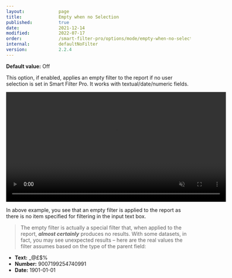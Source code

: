 ```yaml
---
layout:             page
title:              Empty when no Selection
published:          true
date:               2021-12-14
modified:           2022-07-17
order:              /smart-filter-pro/options/mode/empty-when-no-selection
internal:           defaultNoFilter
version:            2.2.4
---
```

**Default value:** Off

This option, if enabled, applies an empty filter to the report if no user selection is set in Smart Filter Pro. It works with textual/date/numeric fields. 
 
<video src="images/empty-filter.mp4" width="600" autoplay loop muted></video>

In above example, you see that an empty filter is applied to the report as there is no item specified for filtering in the input text box.

> The empty filter is actually a special filter that, when applied to the report, ***almost certainly*** produces no results. With some datasets, in fact, you may see unexpected results – here are the real values the filter assumes based on the type of the parent field:
- **Text:** _@£$%
- **Number:** 9007199254740991
- **Date:** 1901-01-01
